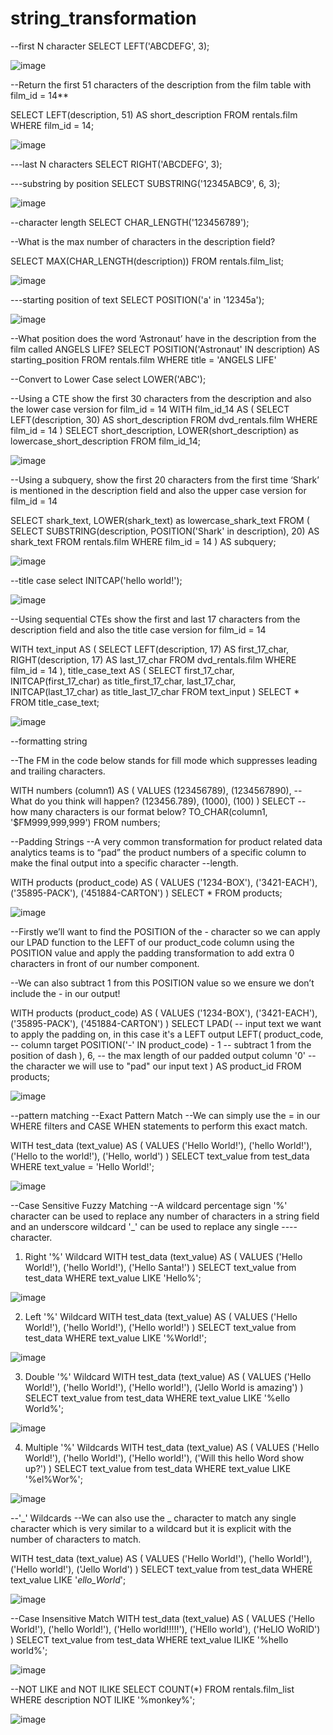 # string_transformation
--first N character
SELECT LEFT('ABCDEFG', 3);

![image](https://user-images.githubusercontent.com/89623051/140747863-56c9b0d5-582d-4eca-8bdb-a08be858876a.png)


--Return the first 51 characters of the description from the film table with film_id = 14**

SELECT
  LEFT(description, 51) AS short_description
FROM rentals.film
WHERE film_id = 14;

![image](https://user-images.githubusercontent.com/89623051/140748354-62fa6fd9-e07d-4872-b010-681bfdd2035b.png)

---last N characters
SELECT RIGHT('ABCDEFG', 3);

---substring by position
SELECT SUBSTRING('12345ABC9', 6, 3);

![image](https://user-images.githubusercontent.com/89623051/140748758-122814ee-0817-4f55-8f75-8e9f4d96c82d.png)

--character length
SELECT CHAR_LENGTH('123456789');

--What is the max number of characters in the description field?

SELECT
  MAX(CHAR_LENGTH(description))
FROM rentals.film_list;

![image](https://user-images.githubusercontent.com/89623051/140749046-762ccd31-f1f7-4086-bf01-191211196fbe.png)

---starting position of text
SELECT POSITION('a' in '12345a');

![image](https://user-images.githubusercontent.com/89623051/140749197-55f98ec1-a8b0-487b-87df-82610cbcbb5a.png)

--What position does the word ‘Astronaut’ have in the description from the film called ANGELS LIFE?
SELECT
  POSITION('Astronaut' IN description) AS starting_position
FROM rentals.film
WHERE title = 'ANGELS LIFE'

--Convert to Lower Case
select LOWER('ABC');

--Using a CTE show the first 30 characters from the description and also the lower case version for film_id = 14
WITH film_id_14
AS
(
  SELECT LEFT(description, 30) AS short_description
  FROM dvd_rentals.film
  WHERE film_id = 14
)
SELECT
  short_description,
  LOWER(short_description) as lowercase_short_description
FROM film_id_14;

![image](https://user-images.githubusercontent.com/89623051/140750066-293c35c5-fef6-47bf-b676-db6789c62e44.png)

--Using a subquery, show the first 20 characters from the first time ‘Shark’ is mentioned in the description field and also the upper case version for film_id = 14

SELECT
  shark_text,
  LOWER(shark_text) as lowercase_shark_text
FROM (
  SELECT
    SUBSTRING(description, POSITION('Shark' in description), 20) AS shark_text
  FROM rentals.film
  WHERE film_id = 14
) AS subquery;

![image](https://user-images.githubusercontent.com/89623051/140750991-628d44cf-545c-4e81-9d58-e532a6999544.png)

--title case
select INITCAP('hello world!');

![image](https://user-images.githubusercontent.com/89623051/140751195-e04457e2-b77f-4ba3-aeef-7d94b6eb5911.png)

--Using sequential CTEs show the first and last 17 characters from the description field and also the title case version for film_id = 14

WITH
text_input AS
(
  SELECT
    LEFT(description, 17) AS first_17_char,
    RIGHT(description, 17) AS last_17_char
  FROM dvd_rentals.film
  WHERE film_id = 14
),
title_case_text AS
(
  SELECT
    first_17_char,
    INITCAP(first_17_char) as title_first_17_char,
    last_17_char,
    INITCAP(last_17_char) as title_last_17_char
  FROM text_input
)
SELECT * FROM title_case_text;

![image](https://user-images.githubusercontent.com/89623051/140751693-6e7e6686-0012-4ff0-8c56-9a9b15ef2eb9.png)

--formatting string

--The FM in the code below stands for fill mode which suppresses leading and trailing characters.

WITH numbers (column1) AS (
VALUES
  (123456789),
  (1234567890),  -- What do you think will happen?
  (123456.789),
  (1000),
  (100)
)
SELECT
  -- how many characters is our format below?
  TO_CHAR(column1, '$FM999,999,999')
FROM numbers;

--Padding Strings
--A very common transformation for product related data analytics teams is to “pad” the product numbers of a specific column to make the final output into a specific character --length.

WITH products (product_code) AS (
VALUES
  ('1234-BOX'),
  ('3421-EACH'),
  ('35895-PACK'),
  ('451884-CARTON')
)
SELECT * FROM products;

![image](https://user-images.githubusercontent.com/89623051/140753147-822060d9-96a0-4dd2-aa6a-802c6a5f9b44.png)

--Firstly we’ll want to find the POSITION of the - character so we can apply our LPAD function to the LEFT of our product_code column using the POSITION value and apply the padding transformation to add extra 0 characters in front of our number component.

--We can also subtract 1 from this POSITION value so we ensure we don’t include the - in our output!


WITH products (product_code) AS (
VALUES
  ('1234-BOX'),
  ('3421-EACH'),
  ('35895-PACK'),
  ('451884-CARTON')
)
SELECT
  LPAD(
  -- input text we want to apply the padding on, in this case it's a LEFT output
    LEFT(
      product_code,                       -- column target
      POSITION('-' IN product_code) - 1  -- subtract 1 from the position of dash
    ),
    6,   -- the max length of our padded output column
    '0'  -- the character we will use to "pad" our input text
  ) AS product_id
FROM products;

![image](https://user-images.githubusercontent.com/89623051/140757841-569eb0b0-9407-4fc6-9993-73c470fe4da7.png)

--pattern matching
--Exact Pattern Match
--We can simply use the = in our WHERE filters and CASE WHEN statements to perform this exact match.

WITH test_data (text_value) AS (
VALUES
  ('Hello World!'),
  ('hello World!'),
  ('Hello to the world!'),
  ('Hello, world')
)
SELECT text_value
from test_data
WHERE text_value = 'Hello World!';

![image](https://user-images.githubusercontent.com/89623051/140758764-fa25b7b6-8e66-4071-8faf-c8ecd1f9a3b6.png)

--Case Sensitive Fuzzy Matching
--A wildcard percentage sign '%' character can be used to replace any number of characters in a string field and an underscore wildcard '_' can be used to replace any single ----character.

1. Right '%' Wildcard
WITH test_data (text_value) AS (
VALUES
  ('Hello World!'),
  ('hello World!'),
  ('Hello Santa!')
)
SELECT text_value
from test_data
WHERE text_value LIKE 'Hello%';

![image](https://user-images.githubusercontent.com/89623051/140759466-860af6ff-13fd-413d-b077-044c4f16380c.png)

2. Left '%' Wildcard
WITH test_data (text_value) AS (
VALUES
  ('Hello World!'),
  ('hello World!'),
  ('Hello world!')
)
SELECT text_value
from test_data
WHERE text_value LIKE '%World!';

![image](https://user-images.githubusercontent.com/89623051/140759737-0b95517b-3df9-4b9f-b441-48f5c6f0530c.png)

3. Double '%' Wildcard
WITH test_data (text_value) AS (
VALUES
  ('Hello World!'),
  ('hello World!'),
  ('Hello world!'),
  ('Jello World is amazing')
)
SELECT text_value
from test_data
WHERE text_value LIKE '%ello World%';

![image](https://user-images.githubusercontent.com/89623051/140759894-ae9eb223-2b7f-4981-b2d1-ff75428133f9.png)

4. Multiple '%' Wildcards
WITH test_data (text_value) AS (
VALUES
  ('Hello World!'),
  ('hello World!'),
  ('Hello world!'),
  ('Will this hello Word show up?')
)
SELECT text_value
from test_data
WHERE text_value LIKE '%el%Wor%';

![image](https://user-images.githubusercontent.com/89623051/140760613-a8fc3647-2bf8-441b-9706-9c61af7fceaf.png)

--'_' Wildcards
--We can also use the _ character to match any single character which is very similar to a wildcard but it is explicit with the number of characters to match.

WITH test_data (text_value) AS (
VALUES
  ('Hello World!'),
  ('hello World!'),
  ('Hello world!'),
  ('Jello World')
)
SELECT text_value
from test_data
WHERE text_value LIKE '_ello_World_';

![image](https://user-images.githubusercontent.com/89623051/140760998-6fd15bc4-6744-4267-9216-0394c2e35007.png)

--Case Insensitive Match
WITH test_data (text_value) AS (
VALUES
  ('Hello World!'),
  ('hello World!'),
  ('Hello world!!!!!'),
  ('HEllo world'),
  ('HeLlO WoRlD')
)
SELECT text_value
from test_data
WHERE text_value ILIKE '%hello world%';

![image](https://user-images.githubusercontent.com/89623051/140761897-2d377190-2925-448c-b030-9fb60484e3a0.png)

--NOT LIKE and NOT ILIKE
SELECT COUNT(*)
FROM rentals.film_list
WHERE description NOT ILIKE '%monkey%';

![image](https://user-images.githubusercontent.com/89623051/140762489-b6dd3eea-8bf2-4679-a22b-57286754cace.png)


